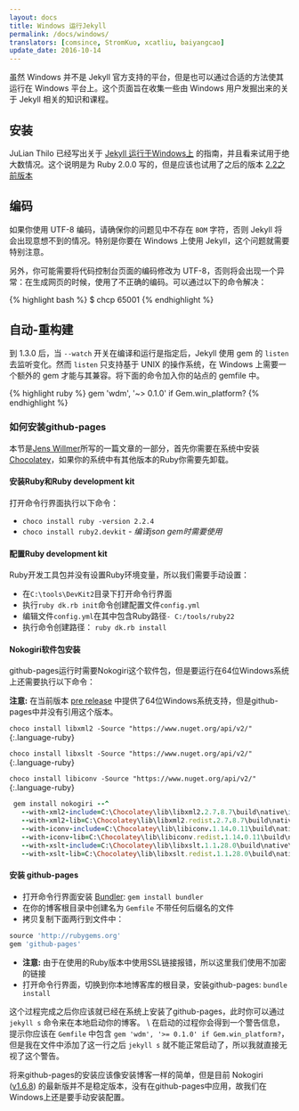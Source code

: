 ```yaml
---
layout: docs
title: Windows 运行Jekyll
permalink: /docs/windows/
translators: [comsince, StromKuo, xcatliu, baiyangcao] 
update_date: 2016-10-14
---
```


虽然 Windows 并不是 Jekyll 官方支持的平台，但是也可以通过合适的方法使其运行在 Windows 平台上。这个页面旨在收集一些由 Windows 用户发掘出来的关于 Jekyll 相关的知识和课程。

## 安装

JuLian Thilo 已经写出关于 [Jekyll 运行于Windows上][windows-installation] 的指南，并且看来试用于绝大数情况。这个说明是为 Ruby 2.0.0 写的，但是应该也试用了之后的版本 [2.2之前版本][hitimes-issue]

## 编码

如果你使用 UTF-8 编码，请确保你的问题见中不存在 `BOM` 字符，否则 Jekyll 将会出现意想不到的情况。特别是你要在 Windows 上使用 Jekyll，这个问题就需要特别注意。

另外，你可能需要将代码控制台页面的编码修改为 UTF-8，否则将会出现一个异常：在生成网页的时候，使用了不正确的编码。可以通过以下的命令解决：

{% highlight bash %}
$ chcp 65001
{% endhighlight %}

[windows-installation]: http://jekyll-windows.juthilo.com/
[hitimes-issue]: https://github.com/copiousfreetime/hitimes/issues/40

## 自动-重构建

到 1.3.0 后，当 `--watch` 开关在编译和运行是指定后，Jekyll 使用 gem 的 `listen` 去监听变化。然而 `listen` 只支持基于 UNIX 的操作系统，在 Windows 上需要一个额外的 gem 才能与其兼容。将下面的命令加入你的站点的 gemfile 中。

{% highlight ruby %}
gem 'wdm', '~> 0.1.0' if Gem.win_platform?
{% endhighlight %}


### 如何安装github-pages

本节是[Jens Willmer][jwillmerPost]所写的一篇文章的一部分，首先你需要在系统中安装[Chocolatey][]，如果你的系统中有其他版本的Ruby你需要先卸载。

#### 安装Ruby和Ruby development kit

打开命令行界面执行以下命令：

 * `choco install ruby -version 2.2.4`
 * `choco install ruby2.devkit` - _编译json gem时需要使用_

#### 配置Ruby development kit

Ruby开发工具包并没有设置Ruby环境变量，所以我们需要手动设置：

 * 在`C:\tools\DevKit2`目录下打开命令行界面
 * 执行`ruby dk.rb init`命令创建配置文件`config.yml`
 * 编辑文件`config.yml`在其中包含Ruby路径`- C:/tools/ruby22`
 * 执行命令创建路径： `ruby dk.rb install`

#### Nokogiri软件包安装

github-pages运行时需要Nokogiri这个软件包，但是要运行在64位Windows系统上还需要执行以下命令：


**注意:** 在当前版本 [pre release][nokogiriFails] 中提供了64位Windows系统支持，但是github-pages中并没有引用这个版本。


`choco install libxml2 -Source "https://www.nuget.org/api/v2/"`{:.language-ruby}

`choco install libxslt -Source "https://www.nuget.org/api/v2/"`{:.language-ruby}

`choco install libiconv -Source "https://www.nuget.org/api/v2/"`{:.language-ruby}

```ruby
 gem install nokogiri --^
   --with-xml2-include=C:\Chocolatey\lib\libxml2.2.7.8.7\build\native\include^
   --with-xml2-lib=C:\Chocolatey\lib\libxml2.redist.2.7.8.7\build\native\bin\v110\x64\Release\dynamic\cdecl^
   --with-iconv-include=C:\Chocolatey\lib\libiconv.1.14.0.11\build\native\include^
   --with-iconv-lib=C:\Chocolatey\lib\libiconv.redist.1.14.0.11\build\native\bin\v110\x64\Release\dynamic\cdecl^
   --with-xslt-include=C:\Chocolatey\lib\libxslt.1.1.28.0\build\native\include^
   --with-xslt-lib=C:\Chocolatey\lib\libxslt.redist.1.1.28.0\build\native\bin\v110\x64\Release\dynamic
```

#### 安装 github-pages

 * 打开命令行界面安装 [Bundler][]: `gem install bundler`
 * 在你的博客根目录中创建名为 `Gemfile` 不带任何后缀名的文件
 * 拷贝复制下面两行到文件中：


```ruby
source 'http://rubygems.org'
gem 'github-pages'
```

 * **注意:** 由于在使用的Ruby版本中使用SSL链接报错，所以这里我们使用不加密的链接
 * 打开命令行界面，切换到你本地博客库的根目录，安装github-pages: `bundle install`


这个过程完成之后你应该就已经在系统上安装了github-pages，此时你可以通过 `jekyll s` 命令来在本地启动你的博客。 \\
在启动的过程你会得到一个警告信息，提示你应该在 `Gemfile` 中包含 `gem 'wdm', '>= 0.1.0' if Gem.win_platform?`，
但是我在文件中添加了这一行之后 `jekyll s` 就不能正常启动了，所以我就直接无视了这个警告。

将来github-pages的安装应该像安装博客一样的简单，但是目前 Nokogiri ([v1.6.8][nokogiriReleases]) 的最新版并不是稳定版本，没有在github-pages中应用，故我们在Windows上还是要手动安装配置。

[jwillmerPost]: http://jwillmer.de/blog/tutorial/how-to-install-jekyll-and-pages-gem-on-windows-10-x46 "Installation instructions by Jens Willmer"
[Chocolatey]: https://chocolatey.org/install "Package manager for Windows"
[Bundler]: http://bundler.io/ "Ruby Dependencie Manager"
[nokogiriReleases]: https://github.com/sparklemotion/nokogiri/releases "Nokogiri Releases"
[nokogiriFails]: https://github.com/sparklemotion/nokogiri/issues/1456#issuecomment-206481794 "Nokogiri fails to install on Ruby 2.3 for Windows"

